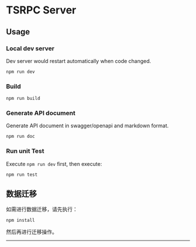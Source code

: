 # TSRPC Server

## Usage
### Local dev server

Dev server would restart automatically when code changed.

```
npm run dev
```

### Build
```
npm run build
```

### Generate API document

Generate API document in swagger/openapi and markdown format.

```shell
npm run doc
```

### Run unit Test
Execute `npm run dev` first, then execute:
```
npm run test
```

## 数据迁移

如需进行数据迁移，请先执行：

```
npm install
```

然后再进行迁移操作。

---